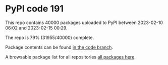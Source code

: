 # PyPI code 191

This repo contains 40000 packages uploaded to PyPI between 
2023-02-10 06:02 and 2023-02-15 00:29.

The repo is 79% (31955/40000) complete.

Package contents can be found [in the code branch](https://github.com/pypi-data/pypi-mirror-191/tree/code/packages).

A browsable package list for all repositories [all packages here](https://pypi-data.github.io/website/repositories/pypi-mirror-191).


